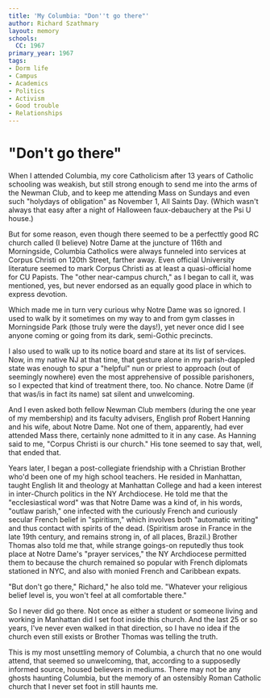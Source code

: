 ```yaml
---
title: 'My Columbia: "Don''t go there"'
author: Richard Szathmary
layout: memory
schools:
  CC: 1967
primary_year: 1967
tags:
- Dorm life
- Campus
- Academics
- Politics
- Activism
- Good trouble
- Relationships
---
```

# "Don't go there"

When I attended Columbia, my core Catholicism after 13 years of Catholic schooling was weakish, but still strong enough to send me into the arms of the Newman Club, and to keep me attending Mass on Sundays and even such "holydays of obligation" as November 1, All Saints Day. (Which wasn't always that easy after a night of Halloween faux-debauchery at the Psi U house.)

But for some reason, even though there seemed to be a perfecttly good RC church called (I believe) Notre Dame at the juncture of 116th and Morningside, Columbia Catholics were always funneled into services at Corpus Christi on 120th Street, farther away. Even official University literature seemed to mark Corpus Christi as at least a quasi-official home for CU Papists. The "other near-campus church," as I began to call it, was mentioned, yes, but never endorsed as an equally good place in which to express devotion.

Which made me in turn very curious why Notre Dame was so ignored. I used to walk by it sometimes on my way to and from gym classes in Morningside Park (those truly were the days!), yet never once did I see anyone coming or going from its dark, semi-Gothic precincts.

I also used to walk up to its notice board and stare at its list of services. Now, in my native NJ at that time, that gesture alone in my parish-dappled state was enough to spur a "helpful" nun or priest to approach (out of seemingly nowhere) even the most apprehensive of possible parishoners, so I expected that kind of treatment there, too. No chance. Notre Dame (if that was/is in fact its name) sat silent and unwelcoming.

And I even asked both fellow Newman Club members (during the one year of my membership) and its faculty advisers, English prof Robert Hanning and his wife, about Notre Dame. Not one of them, apparently, had ever attended Mass there, certainly none admitted to it in any case. As Hanning said to me, "Corpus Christi is our church." His tone seemed to say that, well, that ended that.

Years later, I began a post-collegiate friendship with a Christian Brother who'd been one of my high school teachers. He resided in Manhattan, taught English lit and theology at Manhattan College and had a keen interest in inter-Church politics in the NY Archdiocese. He told me that the "ecclesiastical word" was that Notre Dame was a kind of, in his words, "outlaw parish," one infected with the curiously French and curiously secular French belief in "spiritism," which involves both "automatic writing" and thus contact with spirits of the dead. (Spiritism arose in France in the late 19th century, and remains strong in, of all places, Brazil.) Brother Thomas also told me that, while strange goings-on reputedly thus took place at Notre Dame's "prayer services," the NY Archdiocese permitted them to because the church remained so popular with French diplomats stationed in NYC, and also with monied French and Caribbean expats.

"But don't go there," Richard," he also told me. "Whatever your religious belief level is, you won't feel at all comfortable there."

So I never did go there. Not once as either a student or someone living and working in Manhattan did I set foot inside this church. And the last 25 or so years, I've never even walked in that direction, so I have no idea if the church even still exists or Brother Thomas was telling the truth.

This is my most unsettling memory of Columbia, a church that no one would attend, that seemed so unwelcoming, that, according to a supposedly informed source, housed believers in mediums. There may not be any ghosts haunting Columbia, but the memory of an ostensibly Roman Catholic church that I never set foot in still haunts me.
